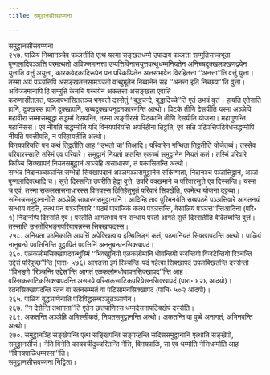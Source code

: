 ```yaml
---
title: समुट्ठानसीसवण्णना

---
```

समुट्ठानसीसवण्णना  
२५७. पाळियं निब्बानञ्चेव पञ्ञत्तीति एत्थ यस्मा सङ्खतधम्मे उपादाय पञ्ञत्ता सम्मुतिसच्चभूता पुग्गलादिपञ्ञत्ति परमत्थतो अविज्जमानत्ता उप्पत्तिविनासयुत्तवत्थुधम्मनियतेन अनिच्चदुक्खलक्खणद्वयेन युत्ताति वत्तुं अयुत्ता, कारकवेदकादिरूपेन पन परिकप्पितेन अत्तसभावेन विरहितत्ता ‘‘अनत्ता’’ति वत्तुं युत्ता। तस्मा अयं पञ्ञत्तिपि असङ्खतत्तसामञ्ञतो वत्थुभूतेन निब्बानेन सह ‘‘अनत्ता इति निच्छया’’ति वुत्ता। अविज्जमानापि हि सम्मुति केनचि पच्चयेन अकतत्ता असङ्खता एवाति।  
करुणासीतलत्तं, पञ्ञापभासितत्तञ्च भगवतो दस्सेतुं ‘‘बुद्धचन्दे, बुद्धादिच्चे’’ति एतं उभयं वुत्तं। हायति एतेनाति हानि, दुक्खस्स हानि दुक्खहानि, सब्बदुक्खापनूदनकारणन्ति अत्थो। पिटके तीणि देसयीति यस्मा अञ्ञेपि महावीरा सम्मासम्बुद्धा सद्धम्मं देसयन्ति, तस्मा अङ्गीरसो पिटकानि तीणि देसयीति योजना। महागुणन्ति महानिसंसं। एवं नीयति सद्धम्मोति यदि विनयपरियत्ति अपरिहीना तिट्ठति, एवं सति पटिपत्तिपटिवेधसद्धम्मोपि नीयति पवत्तीयति, न परिहायतीति अत्थो।  
विनयपरियत्ति पन कथं तिट्ठतीति आह ‘‘उभतो चा’’तिआदि। परिवारेन गन्थिता तिट्ठतीति योजेतब्बं। तस्सेव परिवारस्साति तस्मिं एव परिवारे। समुट्ठानं नियतो कतन्ति एकच्चं समुट्ठानेन नियतं कतं। तस्मिं परिवारे किञ्चि सिक्खापदं नियतसमुट्ठानं अञ्ञेहि असाधारणं, तं पकासितन्ति अत्थो।  
सम्भेदं निदानञ्चञ्ञन्ति सम्भेदो सिक्खापदानं अञ्ञमञ्ञसमुट्ठानेन संकिण्णता, निदानञ्च पञ्ञत्तिट्ठानं, अञ्ञं पुग्गलादिवत्थादि च। सुत्ते दिस्सन्ति उपरीति हेट्ठा वुत्ते, उपरि वक्खमाने च परिवारसुत्ते एव दिस्सन्ति। यस्मा च एवं, तस्मा सकलसासनाधारस्स विनयस्स ठितिहेतुभूतं परिवारं सिक्खेति, एवमेत्थ योजना दट्ठब्बा।  
सम्भिन्नसमुट्ठानानीति अञ्ञेहि साधारणसमुट्ठानानि। आदिम्हि ताव पुरिमनयेति सब्बपठमे पञ्ञत्तिवारे आगतनयं सन्धाय वदति, तत्थ पन पञ्ञत्तिवारे ‘‘पठमं पाराजिकं कत्थ पञ्ञत्तन्ति, वेसालियं पञ्ञत्त’’न्तिआदिना (परि॰ १) निदानम्पि दिस्सति एव। परतोति आगतभावं पन सन्धाय परतो आगते सुत्ते दिस्सतीति वेदितब्बन्ति वुत्तं। तस्साति उभतोविभङ्गपरियापन्नस्स सिक्खापदस्स।  
२५८. अनियता पठमिकाति आपत्तिं अपेक्खित्वाव इत्थिलिङ्गं कतं, पठमानियतं सिक्खापदन्ति अत्थो। पाळियं नानुबन्धे पवत्तिनिन्ति वुट्ठापितं पवत्तिनिं अननुबन्धनसिक्खापदं।  
२६०. एळकलोमसिक्खापदवत्थुस्मिं ‘‘भिक्खुनियो एळकलोमानि धोवन्तियो रजन्तियो विजटेन्तियो रिञ्चन्ति उद्देसं परिपुच्छ’’न्ति (पारा॰ ५७६) आगतत्ता इमं रिञ्चन्ति-पदं गहेत्वा सिक्खापदं उपलक्खितन्ति दस्सेन्तो ‘‘विभङ्गे ‘रिञ्चन्ति उद्देस’न्ति आगतं एळकलोमधोवापनसिक्खापद’’न्ति आह।  
वस्सिकसाटिकसिक्खापदन्ति असमये वस्सिकसाटिकपरियेसनसिक्खापदं (पारा॰ ६२६ आदयो)। रतनसिक्खापदन्ति रतनं वा रतनसम्मतं वा पटिसामनसिक्खापदं (पाचि॰ ५०२ आदयो)।  
२६५. पाळियं बुद्धञाणेनाति पटिविद्धसब्बञ्ञुतञ्ञाणेन।  
२६७. ‘‘न देसेन्ति तथागता’’ति एतेन छत्तपाणिस्स धम्मदेसनापटिक्खेपं दस्सेति।  
२६९. अकतन्ति अञ्ञेहि अमिस्सीकतं, नियतसमुट्ठानन्ति अत्थो। अकतन्ति वा पुब्बे अनागतं, अभिनवन्ति अत्थो।  
२७०. समुट्ठानञ्हि सङ्खेपन्ति एत्थ सङ्खिपन्ति सङ्गय्हन्ति सदिससमुट्ठानानि एत्थाति सङ्खेपो, समुट्ठानसीसं। नेति विनेति कायवचीदुच्चरितन्ति नेत्ति, विनयपाळि, सा एव धम्मोति नेत्तिधम्मोति आह ‘‘विनयपाळिधम्मस्सा’’ति।  
समुट्ठानसीसवण्णना निट्ठिता।  